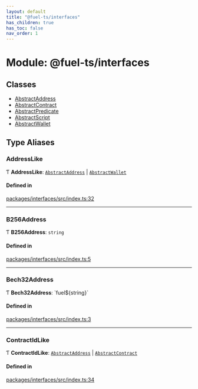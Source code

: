 ```yaml
---
layout: default
title: "@fuel-ts/interfaces"
has_children: true
has_toc: false
nav_order: 1
---
```


# Module: @fuel-ts/interfaces

## Classes

- [AbstractAddress](classes/AbstractAddress.md)
- [AbstractContract](classes/AbstractContract.md)
- [AbstractPredicate](classes/AbstractPredicate.md)
- [AbstractScript](classes/AbstractScript.md)
- [AbstractWallet](classes/AbstractWallet.md)

## Type Aliases

### AddressLike

Ƭ **AddressLike**: [`AbstractAddress`](classes/AbstractAddress.md) \| [`AbstractWallet`](classes/AbstractWallet.md)

#### Defined in

[packages/interfaces/src/index.ts:32](https://github.com/FuelLabs/fuels-ts/blob/master/packages/interfaces/src/index.ts#L32)

___

### B256Address

Ƭ **B256Address**: `string`

#### Defined in

[packages/interfaces/src/index.ts:5](https://github.com/FuelLabs/fuels-ts/blob/master/packages/interfaces/src/index.ts#L5)

___

### Bech32Address

Ƭ **Bech32Address**: \`fuel${string}\`

#### Defined in

[packages/interfaces/src/index.ts:3](https://github.com/FuelLabs/fuels-ts/blob/master/packages/interfaces/src/index.ts#L3)

___

### ContractIdLike

Ƭ **ContractIdLike**: [`AbstractAddress`](classes/AbstractAddress.md) \| [`AbstractContract`](classes/AbstractContract.md)

#### Defined in

[packages/interfaces/src/index.ts:34](https://github.com/FuelLabs/fuels-ts/blob/master/packages/interfaces/src/index.ts#L34)
